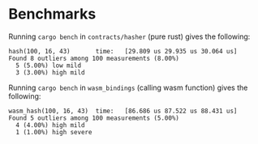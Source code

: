 # Benchmarks

Running `cargo bench` in `contracts/hasher` (pure rust) gives the following:

```
hash(100, 16, 43)       time:   [29.809 us 29.935 us 30.064 us]                               
Found 8 outliers among 100 measurements (8.00%)
  5 (5.00%) low mild
  3 (3.00%) high mild
```

Running `cargo bench` in `wasm_bindings` (calling wasm function) gives the following:

```
wasm_hash(100, 16, 43)  time:   [86.686 us 87.522 us 88.431 us]                                   
Found 5 outliers among 100 measurements (5.00%)
  4 (4.00%) high mild
  1 (1.00%) high severe
```